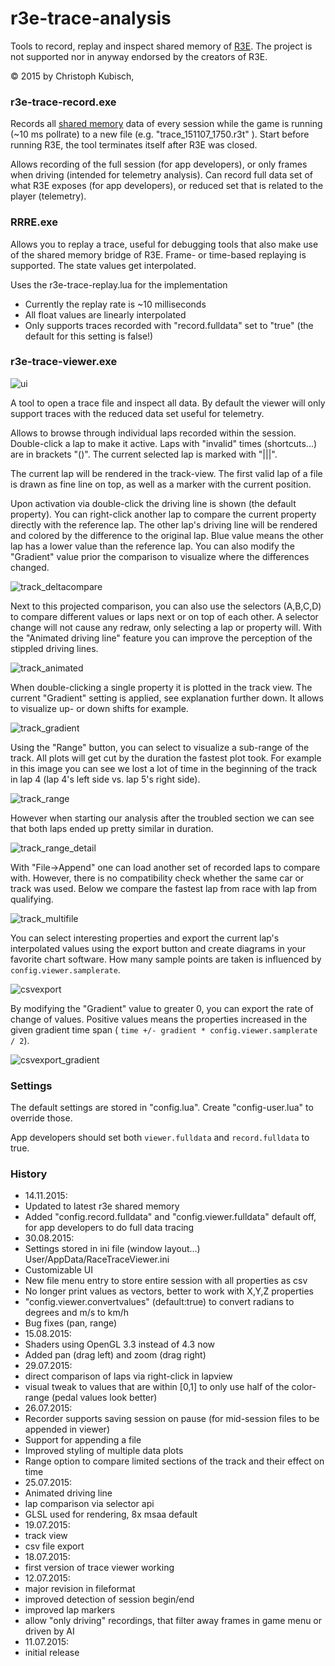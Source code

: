 r3e-trace-analysis
==================

Tools to record, replay and inspect shared memory of [R3E](http://game.raceroom.com).
The project is not supported nor in anyway endorsed by the creators of R3E.

© 2015 by Christoph Kubisch, 

### **r3e-trace-record.exe**

Records all [shared memory](https://github.com/sector3studios/r3e-api) data of every session while the game is running (~10 ms pollrate) to a new file (e.g. "trace_151107_1750.r3t" ).
Start before running R3E, the tool terminates itself after R3E was closed.

Allows recording of the full session (for app developers), or only frames when driving (intended for telemetry analysis). 
Can record full data set of what R3E exposes (for app developers), or reduced set that is related to the player (telemetry).

### **RRRE.exe** 

Allows you to replay a trace, useful for debugging tools that also make use of the shared memory
bridge of R3E. Frame- or time-based replaying is supported. The state values get interpolated.

Uses the r3e-trace-replay.lua for the implementation

* Currently the replay rate is ~10 milliseconds
* All float values are linearly interpolated
* Only supports traces recorded with "record.fulldata" set to "true" (the default for this setting is false!)

### **r3e-trace-viewer.exe**

![ui](https://github.com/pixeljetstream/r3e-trace-analysis/blob/master/doc/ui.png)

A tool to open a trace file and inspect all data. By default the viewer will only support traces with the reduced data set useful for telemetry.

Allows to browse through individual laps recorded within the session. Double-click a lap to make it active. Laps with "invalid" times (shortcuts...) are in brackets "()". The current selected lap is marked with "|||".

The current lap will be rendered in the track-view. The first valid lap of a file is drawn as fine line on top, as well as a marker with the current position.

Upon activation via double-click the driving line is shown (the default property). You can right-click another lap to compare the current property directly with the reference lap. The other lap's driving line will be rendered and colored by the difference to the original lap. Blue value means the other lap has a lower value than the reference lap. 
You can also modify the "Gradient" value prior the comparison to visualize where the differences changed.

![track_deltacompare](https://github.com/pixeljetstream/r3e-trace-analysis/blob/master/doc/track_deltacompare.png)

Next to this projected comparison, you can also use the selectors (A,B,C,D) to compare different values or laps next or on top of each other. A selector change will not
cause any redraw, only selecting a lap or property will. With the "Animated driving line" feature 
you can improve the perception of the stippled driving lines.

![track_animated](https://github.com/pixeljetstream/r3e-trace-analysis/blob/master/doc/track_animated.gif)

When double-clicking a single property it is plotted in the track view. The current "Gradient" setting is applied, see explanation further down. It allows to visualize up- or down shifts for example.

![track_gradient](https://github.com/pixeljetstream/r3e-trace-analysis/blob/master/doc/track_gradient.png)

Using the "Range" button, you can select to visualize a sub-range of the track. All plots will get cut
by the duration the fastest plot took. For example in this image you can see we lost a lot of time in the beginning of the track in lap 4 (lap 4's left side vs. lap 5's right side).

![track_range](https://github.com/pixeljetstream/r3e-trace-analysis/blob/master/doc/track_range.png)

However when starting our analysis after the troubled section we can see that both laps ended up pretty similar in duration.

![track_range_detail](https://github.com/pixeljetstream/r3e-trace-analysis/blob/master/doc/track_range_detail.png)

With "File->Append" one can load another set of recorded laps to compare with. However, there is no compatibility check whether the same car or track was used. Below we compare the fastest lap from race
with lap from qualifying.

![track_multifile](https://github.com/pixeljetstream/r3e-trace-analysis/blob/master/doc/track_multifile.png)

You can select interesting properties and export the current lap's interpolated values using the export button and create diagrams in your favorite chart software. How many sample points are taken is influenced by ```config.viewer.samplerate```.

![csvexport](https://github.com/pixeljetstream/r3e-trace-analysis/blob/master/doc/csvexport.png)

By modifying the "Gradient" value to greater 0, you can export the rate of change of values.
Positive values means the properties increased in the given gradient time span ( ```time +/- gradient * config.viewer.samplerate / 2```). 

![csvexport_gradient](https://github.com/pixeljetstream/r3e-trace-analysis/blob/master/doc/csvexport_gradient.png)


### Settings

The default settings are stored in "config.lua". Create "config-user.lua" to override those.

App developers should set both ```viewer.fulldata``` and ```record.fulldata``` to true.

### History
* 14.11.2015:
 * Updated to latest r3e shared memory 
 * Added "config.record.fulldata" and "config.viewer.fulldata" default off, for app developers to do full data tracing
* 30.08.2015:
 * Settings stored in ini file (window layout...) User/AppData/RaceTraceViewer.ini
 * Customizable UI
 * New file menu entry to store entire session with all properties as csv
 * No longer print values as vectors, better to work with X,Y,Z properties
 * "config.viewer.convertvalues" (default:true) to convert radians to degrees and m/s to km/h
 * Bug fixes (pan, range)
* 15.08.2015:
 * Shaders using OpenGL 3.3 instead of 4.3 now
 * Added pan (drag left) and zoom (drag right)
* 29.07.2015:
 * direct comparison of laps via right-click in lapview
 * visual tweak to values that are within [0,1] to only use half of the color-range (pedal values look better)
* 26.07.2015:
 * Recorder supports saving session on pause (for mid-session files to be appended in viewer)
 * Support for appending a file
 * Improved styling of multiple data plots
 * Range option to compare limited sections of the track and their effect on time
* 25.07.2015:
 * Animated driving line
 * lap comparison via selector api
 * GLSL used for rendering, 8x msaa default
* 19.07.2015:
 * track view
 * csv file export
* 18.07.2015:
 * first version of trace viewer working
* 12.07.2015:
 * major revision in fileformat
 * improved detection of session begin/end
 * improved lap markers
 * allow "only driving" recordings, that filter away frames in game menu or driven by AI
* 11.07.2015: 
 * initial release

